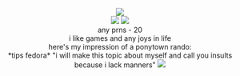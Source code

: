 <p align="center">
   
<img src="https://komarev.com/ghpvc/?username=pyrocynicaI&color=brightgreen"> 
 <br> 
 <img src="https://github.com/user-attachments/assets/e4b36cfa-bce1-42c5-8815-e833612f876d"
 <br>

<img src="https://github.com/user-attachments/assets/f2b3d496-0199-457c-b7ff-b21d2d851289">

<br>
any prns - 20
<br>
i like games and any joys in life 
<br> 
here's my impression of a ponytown rando:
<br>
*tips fedora* "i will make this topic about myself and call you insults because i lack manners"
<img src="https://github.com/user-attachments/assets/62fec11d-cf79-4b6d-b36e-d4f2458f4b35"

</p>

